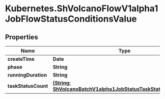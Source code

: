 # Kubernetes.ShVolcanoFlowV1alpha1JobFlowStatusConditionsValue

## Properties

Name | Type | Description | Notes
------------ | ------------- | ------------- | -------------
**createTime** | **Date** |  | [optional] 
**phase** | **String** |  | [optional] 
**runningDuration** | **String** |  | [optional] 
**taskStatusCount** | [**{String: ShVolcanoBatchV1alpha1JobStatusTaskStatusCountValue}**](ShVolcanoBatchV1alpha1JobStatusTaskStatusCountValue.md) |  | [optional] 


